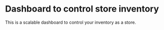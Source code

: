 # Dashboard to control store inventory

This is a scalable dashboard to control your inventory as a store.